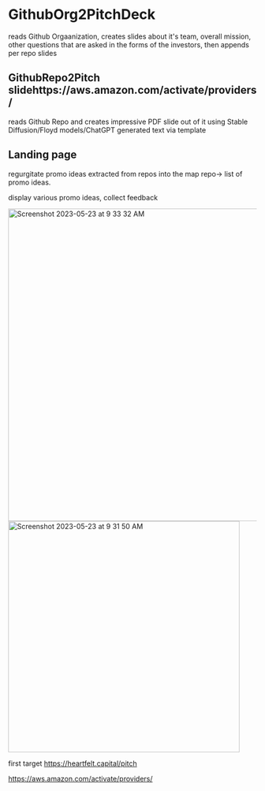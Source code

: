 # GithubOrg2PitchDeck

reads Github Orgaanization, creates slides about it's team, overall mission, other questions that are asked in the forms of the investors, then appends per repo slides

## GithubRepo2Pitch slidehttps://aws.amazon.com/activate/providers/

reads Github Repo and creates impressive PDF slide out of it using Stable Diffusion/Floyd models/ChatGPT generated text via template


## Landing page

regurgitate promo ideas extracted from repos into the map repo-> list of promo ideas. 

display various promo ideas, collect feedback

<img width="634" alt="Screenshot 2023-05-23 at 9 33 32 AM" src="https://github.com/ClickerAI/GithubOrg2PitchDeck/assets/309302/f05e8390-05a2-4d6a-abc8-97ad242a5f22">


<img width="469" alt="Screenshot 2023-05-23 at 9 31 50 AM" src="https://github.com/ClickerAI/GithubOrg2PitchDeck/assets/309302/b9995b1b-7955-4c44-812f-3e4becbe9025">



first target https://heartfelt.capital/pitch


https://aws.amazon.com/activate/providers/
